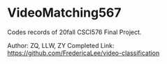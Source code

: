 # VideoMatching567
Codes records of 20fall CSCI576 Final Project.

Author: ZQ, LLW, ZY
Completed Link: https://github.com/FredericaLee/video-classification
